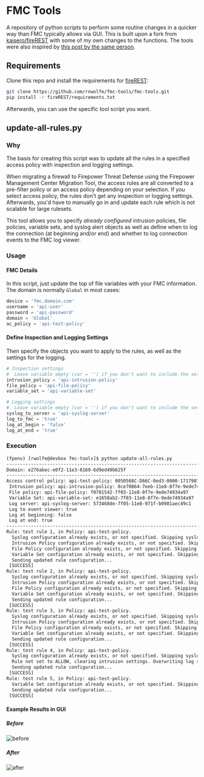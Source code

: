 # FMC Tools
A repository of python scripts to perform some routine changes in a quicker way than FMC typically allows via GUI. This is built upon a fork from [kaisero/fireREST](https://github.com/kaisero/fireREST) with some of my own changes to the functions. The tools were also inspired by [this post by the same person](http://dependencyhell.net/2017/08/27/Automating-ACP-Bulk-Changes/).

## Requirements
Clone this repo and install the requirements for [fireREST](https://github.com/kaisero/fireREST):
``` bash
git clone https://github.com/rnwolfe/fmc-tools/fmc-tools.git
pip install -r fireREST/requirements.txt
```
Afterwards, you can use the specific tool script you want.
## update-all-rules.py
### Why
The basis for creating this script was to update all the rules in a specified access policy with inspection and logging settings.

When migrating a firewall to Firepower Threat Defense using the Firepower Management Center Migration Tool, the access rules are all converted to a pre-filter policy or an access policy depending on your selection. If you select access policy, the rules don't get any inspection or logging settings. Afterwards, you'd have to manually go in and update each rule which is not scalable for large rulesets.

This tool allows you to specify *already configured* intrusion policies, file policies, variable sets, and syslog alert objects as well as define when to log the connection (at beginning and/or end) and whether to log connection events to the FMC log viewer.
### Usage
#### FMC Details
In this script, just update the top of file variables with your FMC information. The domain is normally `Global` in most cases: 
```python
device = 'fmc.domain.com'
username = 'api-user'
password = 'api-password'
domain = 'Global'
ac_policy = 'api-test-policy'
```
#### Define Inspection and Logging Settings
Then specify the objects you want to apply to the rules, as well as the settings for the logging.
```python
# Inspection settings
#  Leave variable empty (var = '') if you don't want to include the setting
intrusion_policy = 'api-intrusion-policy'
file_policy = 'api-file-policy'
variable_set = 'api-variable-set'

# Logging settings
#  Leave variable empty (var = '') if you don't want to include the setting
syslog_to_server = 'api-syslog-server'
log_to_fmc = 'true'
log_at_begin = 'false'
log_at_end = 'true'
```

### Execution
```bash
(fpenv) [rwolfe@devbox fmc-tools]$ python update-all-rules.py
-------------------------------------------------------------------------------------
Domain: e276abec-e0f2-11e3-8169-6d9ed49b625f
-------------------------------------------------------------------------------------
Access control policy: api-test-policy: 0050568C-D66C-0ed3-0000-171798708124
 Intrusion policy: api-intrusion-policy: 0ce70864-7eeb-11e8-8f7e-9ede74934a97
 File policy: api-file-policy: f0781542-7f03-11e8-8f7e-9ede74934a97
 Variable Set: api-variable-set: e1658ab2-7f03-11e8-8f7e-9ede74934a97
 Log server: api-syslog-server: 573468de-7f05-11e8-971f-b0981aec49c1
 Log to event viewer: true
 Log at beginning: false
 Log at end: true
-------------------------------------------------------------------------------------
Rule: test rule 1, in Policy: api-test-policy.
  Syslog configuration already exists, or not specified. Skipping syslog config.
  Intrusion Policy configuration already exists, or not specified. Skipping intrusion policy.
  File Policy configuration already exists, or not specified. Skipping file policy configuration.
  Variable Set configuration already exists, or not specified. Skipping variable set.
  Sending updated rule configuration...
 [SUCCESS]
Rule: test rule 2, in Policy: api-test-policy.
  Syslog configuration already exists, or not specified. Skipping syslog config.
  Intrusion Policy configuration already exists, or not specified. Skipping intrusion policy.
  File Policy configuration already exists, or not specified. Skipping file policy configuration.
  Variable Set configuration already exists, or not specified. Skipping variable set.
  Sending updated rule configuration...
 [SUCCESS]
Rule: test rule 3, in Policy: api-test-policy.
  Syslog configuration already exists, or not specified. Skipping syslog config.
  Intrusion Policy configuration already exists, or not specified. Skipping intrusion policy.
  File Policy configuration already exists, or not specified. Skipping file policy configuration.
  Variable Set configuration already exists, or not specified. Skipping variable set.
  Sending updated rule configuration...
 [SUCCESS]
Rule: test rule 4, in Policy: api-test-policy.
  Syslog configuration already exists, or not specified. Skipping syslog config.
  Rule not set to ALLOW, clearing intrusion settings. Overwriting log settings with log at beginning and send to event viewer.
  Sending updated rule configuration...
 [SUCCESS]
Rule: test rule 5, in Policy: api-test-policy.
  Variable Set configuration already exists, or not specified. Skipping variable set.
  Sending updated rule configuration...
 [SUCCESS]
```

#### Example Results in GUI
##### Before
![before](https://imgur.com/ELof6xB.png)

##### After
![after](https://imgur.com/Hk9Vzof.png)
